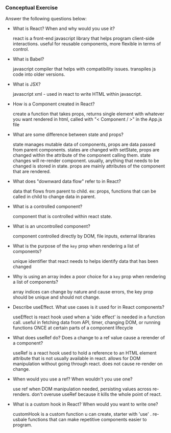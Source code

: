 ### Conceptual Exercise

Answer the following questions below:

- What is React? When and why would you use it?
  
  react is a front-end javascript library that helps program client-side interactions. useful for reusable components, more flexible in terms of control.
  
- What is Babel?
  
  javascript compiler that helps with compatibility issues. transpiles js code into older versions. 

- What is JSX?
  
  javascript xml - used in react to write HTML within javascript.

- How is a Component created in React?
  
  create a function that takes props, returns single element with whatever you want rendered in html, called with "< Component / >" in the App.js file

- What are some difference between state and props?
  
  state manages mutable data of components, props are data passed from parent components. states are changed with setState, props are changed within the attribute of the component calling them. state changes will re-render component. usually, anything that needs to be changed is stored in state. props are mainly attributes of the component that are rendered.

- What does "downward data flow" refer to in React?
  
  data that flows from parent to child. ex: props, functions that can be called in child to change data in parent.

- What is a controlled component?
  
  component that is controlled within react state.

- What is an uncontrolled component?
  
  component controlled directly by DOM, file inputs, external libraries

- What is the purpose of the `key` prop when rendering a list of components?
  
  unique identifier that react needs to helps identify data that has been changed

- Why is using an array index a poor choice for a `key` prop when rendering a list of components?
  
  array indices can change by nature and cause errors, the key prop should be unique and should not change.

- Describe useEffect.  What use cases is it used for in React components?
  
  useEffect is react hook used when a 'side effect' is needed in a function call. useful in fetching data from API, timer, changing DOM, or running functions ONCE at certain parts of a component lifecycle

- What does useRef do?  Does a change to a ref value cause a rerender of a component?
  
  useRef is a react hook used to hold a reference to an HTML element attribute that is not usually available in react. allows for DOM manipulation without going through react. does not cause re-render on change.

- When would you use a ref? When wouldn't you use one?
  
  use ref when DOM manipulation needed, persisting values across re-renders. don't overuse useRef because it kills the whole point of react. 

- What is a custom hook in React? When would you want to write one?
  
  customHook is a custom function u can create, starter with 'use' . re-usbale functions that can make repetitive components easier to program. 